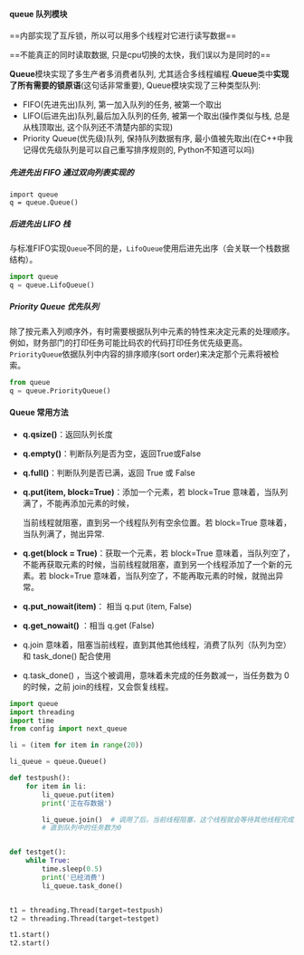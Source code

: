 #### queue 队列模块

==内部实现了互斥锁，所以可以用多个线程对它进行读写数据==

==不能真正的同时读取数据, 只是cpu切换的太快，我们误以为是同时的==

**Queue**模块实现了多生产者多消费者队列, 尤其适合多线程编程.**Queue**类中**实现了所有需要的锁原语**(这句话非常重要), Queue模块实现了三种类型队列: 

- FIFO(先进先出)队列, 第一加入队列的任务, 被第一个取出
- LIFO(后进先出)队列,最后加入队列的任务, 被第一个取出(操作类似与栈, 总是从栈顶取出, 这个队列还不清楚内部的实现)
- Priority Queue(优先级)队列, 保持队列数据有序, 最小值被先取出(在C++中我记得优先级队列是可以自己重写排序规则的, Python不知道可以吗)

##### 先进先出 FIFO 通过双向列表实现的

```
import queue
q = queue.Queue()
```

##### 后进先出 LIFO  栈 

与标准FIFO实现`Queue`不同的是，`LifoQueue`使用后进先出序（会关联一个栈数据结构）。 

```python
import queue
q = queue.LifoQueue()
```

##### Priority Queue 优先队列

除了按元素入列顺序外，有时需要根据队列中元素的特性来决定元素的处理顺序。例如，财务部门的打印任务可能比码农的代码打印任务优先级更高。`PriorityQueue`依据队列中内容的排序顺序(sort order)来决定那个元素将被检索。 

```python
from queue
q = queue.PriorityQueue()
```



#### Queue 常用方法

- **q.qsize()**：返回队列长度

- **q.empty()**：判断队列是否为空，返回True或False

- **q.full()**：判断队列是否已满，返回 True 或 False

- **q.put(item, block=True)**：添加一个元素，若 block=True 意味着，当队列满了，不能再添加元素的时候，

  当前线程就阻塞，直到另一个线程队列有空余位置。若 block=True 意味着，当队列满了，抛出异常.

- **q.get(block = True)**：获取一个元素，若 block=True 意味着，当队列空了，不能再获取元素的时候，当前线程就阻塞，直到另一个线程添加了一个新的元素。若 block=True 意味着，当队列空了，不能再取元素的时候，就抛出异常。

- **q.put_nowait(item)**： 相当 q.put (item, False)

- **q.get_nowait()** ：相当 q.get (False)

- q.join 意味着，阻塞当前线程，直到其他其他线程，消费了队列（队列为空） 和 task_done() 配合使用

- q.task_done() ，当这个被调用，意味着未完成的任务数减一，当任务数为 0 的时候，之前 join的线程，又会恢复线程。





```python
import queue
import threading
import time
from config import next_queue

li = (item for item in range(20))

li_queue = queue.Queue()

def testpush():
    for item in li:
        li_queue.put(item)
        print('正在存数据')

        li_queue.join()  # 调用了后，当前线程阻塞，这个线程就会等待其他线程完成队列中的任务，就是其他线程调用 task_done()
        # 直到队列中的任务数为0


def testget():
    while True:
        time.sleep(0.5)
        print('已经消费')
        li_queue.task_done()


t1 = threading.Thread(target=testpush)
t2 = threading.Thread(target=testget)

t1.start()
t2.start()

```

